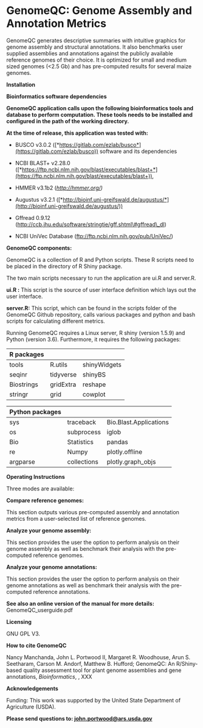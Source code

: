 # GenomeQC: Genome Assembly and Annotation Metrics

GenomeQC generates descriptive summaries with intuitive graphics for
genome assembly and structural annotations. It also benchmarks user
supplied assemblies and annotations against the publicly available
reference genomes of their choice. It is optimized for small and medium
sized genomes (&lt;2.5 Gb) and has pre-computed results for
several maize genomes.

**Installation**

**Bioinformatics software dependencies**

**GenomeQC application calls upon the following bioinformatics tools and
database to perform computation. These tools needs to be installed and
configured in the path of the working directory.**

**At the time of release, this application was tested with:**

-  BUSCO v3.0.2
([*https://gitlab.com/ezlab/busco*](https://gitlab.com/ezlab/busco))
software and its dependencies

-   NCBI BLAST+ v2.28.0
     ([*https://ftp.ncbi.nlm.nih.gov/blast/executables/blast+*](https://ftp.ncbi.nlm.nih.gov/blast/executables/blast+)),

-   HMMER v3.1b2 (*<http://hmmer.org/>)*

-   Augustus v3.2.1
     ([*http://bioinf.uni-greifswald.de/augustus/*](http://bioinf.uni-greifswald.de/augustus/))


-   Gffread 0.9.12
     (http://ccb.jhu.edu/software/stringtie/gff.shtml\#gffread\_dl)

-   NCBI UniVec Database (ftp://ftp.ncbi.nlm.nih.gov/pub/UniVec/)

**GenomeQC components:**

GenomeQC is a collection of R and Python scripts. These R scripts need
to be placed in the directory of R Shiny package.

The two main scripts necessary to run the application are ui.R and
server.R.

**ui.R :** This script is the source of user interface definition which
lays out the user interface.

**server.R:** This script, which can be found in the scripts folder of
the GenomeQC Github repository, calls various packages and python and
bash scripts for calculating different metrics.

Running GenomeQC requires a Linux server, R shiny (version 1.5.9) and
Python (version 3.6). Furthermore, it requires the following packages:

  
  
 | R packages     |               |               |                                   
 | -------------  | ------------  |  ------------ |
 | tools          |  R.utils      |  shinyWidgets |   DT
 | seqinr         |  tidyverse    |  shinyBS      |  promises
 | Biostrings     |  gridExtra    |  reshape      |  future
 | stringr        |  grid         |  cowplot      |  

 | Python packages       |             |                          |
 | --------------------- | ------------| ------------------------ | 
 | sys                   |  traceback  |   Bio.Blast.Applications |  email.mime.text
 | os                    | subprocess  |  iglob                   | email.mime.application
 | Bio                   | Statistics  |  pandas                  | email.mime.multipart
 | re                    | Numpy       |  plotly.offline          | smtplib
 | argparse              | collections |  plotly.graph\_objs      |

**Operating Instructions**

Three modes are available:

**Compare reference genomes:**

 This section outputs various pre-computed assembly and annotation
 metrics from a user-selected list of reference genomes.

**Analyze your genome assembly:**

 This section provides the user the option to perform analysis on their
 genome assembly as well as benchmark their analysis with the
 pre-computed reference genomes.

**Analyze your genome annotations:**

 This section provides the user the option to perform analysis on their
 genome annotations as well as benchmark their analysis with the
 pre-computed reference annotations.

**See also an online version of the manual for more details:**
GenomeQC\_userguide.pdf

**Licensing**

GNU GPL V3.

**How to cite GenomeQC**

Nancy Manchanda, John L. Portwood II, Margaret R. Woodhouse, Arun S.
Seetharam, Carson M. Andorf, Matthew B. Hufford; GenomeQC: An
R/Shiny-based quality assessment tool for plant genome assemblies and
gene annotations, *Bioinformatics*, , XXX

**Acknowledgements**

Funding: This work was supported by the United State Department of
Agriculture (USDA).

**Please send questions to: john.portwood@ars.usda.gov**
